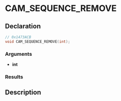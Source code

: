 # CAM_SEQUENCE_REMOVE

## Declaration
```cpp
// 0x1473ACB
void CAM_SEQUENCE_REMOVE(int);
```

### Arguments
- **int**

### Results

## Description
